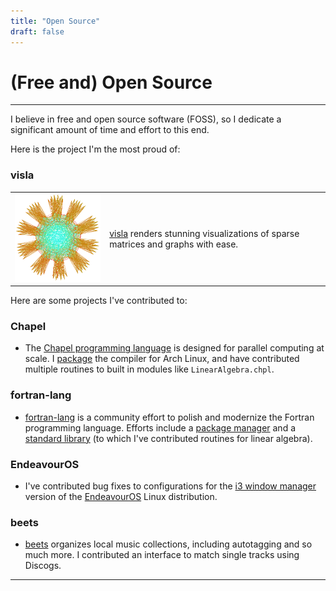 ```yaml
---
title: "Open Source"
draft: false
---
```


# (Free and) Open Source

---

I believe in free and open source software (FOSS), so I dedicate a significant amount of time and effort to this end.

Here is the project I'm the most proud of:

### visla
<table style="width:100%">
  <tr>
    <td width="30%"><img src="/assets/topics/open_source/gemm_10.png" width="100%"></td>
    <td>
      <p>
        <!-- cannot rely on markdown rendering inside of HTML environment -->
        <a href="https://github.com/ghbrown/visla" target=_blank>visla</a>
        renders stunning visualizations of sparse matrices and graphs with ease.
      </p>
    </td>
  </tr>
</table>


Here are some projects I've contributed to:

### Chapel

- The [Chapel programming language](https://chapel-lang.org/) is designed for parallel computing at scale.
  I [package](https://aur.archlinux.org/packages/chapel) the compiler for Arch Linux, and have contributed multiple routines to built in modules like `LinearAlgebra.chpl`.


### fortran-lang

- [fortran-lang](https://fortran-lang.org/en/) is a community effort to polish and modernize the Fortran programming language.
  Efforts include a [package manager](https://fpm.fortran-lang.org/) and a [standard library](https://stdlib.fortran-lang.org/) (to which I've contributed routines for linear algebra).


### EndeavourOS

- I've contributed bug fixes to configurations for the [i3 window manager](https://i3wm.org/i3) version of the [EndeavourOS](https://endeavouros.com/) Linux distribution.


### beets

- [beets](https://beets.io/) organizes local music collections, including autotagging and so much more.
  I contributed an interface to match single tracks using Discogs.
  
---
